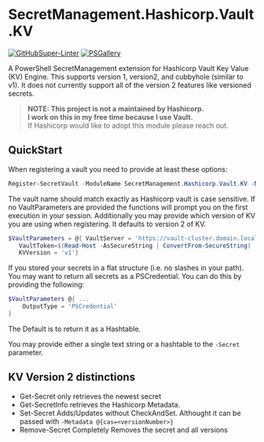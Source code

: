 # SecretManagement.Hashicorp.Vault.KV
[![GitHubSuper-Linter][]][GitHubSuper-LinterLink]
[![PSGallery][]][PSGalleryLink]

A PowerShell SecretManagement extension for Hashicorp Vault Key Value (KV) Engine. This supports version 1, version2, and  cubbyhole (similar to v1). It does not currently support all of the version 2 features like versioned secrets.

> **NOTE: This project is not a maintained by Hashicorp.**  
> **I work on this in my free time because I use Vault.**  
> If Hashicorp would like to adopt this module please reach out.  

## QuickStart
When registering a vault you need to provide at least these options:
```PowerShell
Register-SecretVault -ModuleName SecretManagement.Hashicorp.Vault.KV -Name PowerShellTest -VaultParameters @{ VaultServer = 'http://vault.domain.local:8200'; VaultAuthType = 'Token'}
```
The vault name should match exactly as Hashicorp vault is case sensitive. If no VaultParameters are provided the functions will prompt you on the first execution in your session. Additionally you may provide which version of KV you are using when registering. It defaults to version 2 of KV.  

```PowerShell
$VaultParameters = @{ VaultServer = 'https://vault-cluster.domain.local'
   VaultToken=$(Read-Host -AsSecureString | ConvertFrom-SecureString)
   KVVersion = 'v1'}
```

If you stored your secrets in a flat structure (i.e. no slashes in your path).
You may want to return all secrets as a PSCredential. You can do this by providing the following:
```powershell
$VaultParameters @{ ...
    OutputType = 'PSCredential'
}
```
The Default is to return it as a Hashtable.

You may provide either a single text string or a hashtable to the `-Secret` parameter.

## KV Version 2 distinctions
- Get-Secret only retrieves the newest secret
- Get-SecretInfo retrieves the Hashicorp Metadata.
- Set-Secret Adds/Updates without CheckAndSet. Althought it can be passed with `-Metadata @{cas=<versionNumber>}`
- Remove-Secret Completely Removes the secret and all versions


[GitHubSuper-Linter]: https://github.com/joshcorr/SecretManagement.Hashicorp.Vault.KV/workflows/ci/badge.svg
[GitHubSuper-LinterLink]: https://github.com/marketplace/actions/super-linter

[PSGallery]: https://img.shields.io/powershellgallery/v/SecretManagement.Hashicorp.Vault.KV?label=Powershell+Gallery+Latest
[PSGalleryLink]: https://www.powershellgallery.com/packages/SecretManagement.Hashicorp.Vault.KV